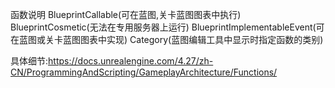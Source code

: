 
函数说明
BlueprintCallable(可在蓝图,关卡蓝图图表中执行)
BlueprintCosmetic(无法在专用服务器上运行)
BlueprintImplementableEvent(可在蓝图或关卡蓝图图表中实现)
Category(蓝图编辑工具中显示时指定函数的类别)    

具体细节:https://docs.unrealengine.com/4.27/zh-CN/ProgrammingAndScripting/GameplayArchitecture/Functions/